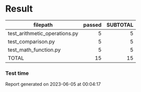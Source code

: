 # Result

|           filepath            | passed | SUBTOTAL |
| ----------------------------- | -----: | -------: |
| test_arithmetic_operations.py |      5 |        5 |
| test_comparison.py            |      5 |        5 |
| test_math_function.py         |      5 |        5 |
| TOTAL                         |     15 |       15 |

### Test time

Report generated on 2023-06-05 at 00:04:17
